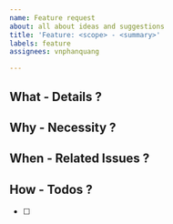 ```yaml
---
name: Feature request
about: all about ideas and suggestions
title: 'Feature: <scope> - <summary>'
labels: feature
assignees: vnphanquang

---
```


## What - Details ?

## Why - Necessity ?

## When - Related Issues ?

## How - Todos ?

- [ ]

